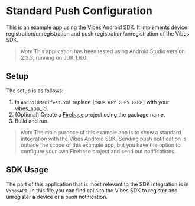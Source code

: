 # Standard Push Configuration

This is an example app using the Vibes Android SDK. It implements device
registration/unregistration and push registration/unregistration of the Vibes
SDK.

> _Note_ This application has been tested using Android Studio version 2.3.3, running on
JDK 1.8.0.
</aside>

## Setup

The setup is as follows:

1. In ``AndroidManifest.xml`` replace ``[YOUR KEY GOES HERE]`` with your
   vibes_app_id.
2. (Optional) Create a [Firebase][1] project using the package name.
3. Build and run.

> _Note_ The main purpose of this example app is to show a standard integration with the
Vibes Android SDK. Sending push notification is outside the scope of this
example app, but you have the option to configure your own Firebase project and
send out notifications.

[1]: https://firebase.google.com/docs/android/setup

## SDK Usage

The part of this application that is most relevant to the SDK integration is in
``VibesAPI``.  In this file you can find calls to the Vibes SDK to
register and unregister a device or a push notification.
